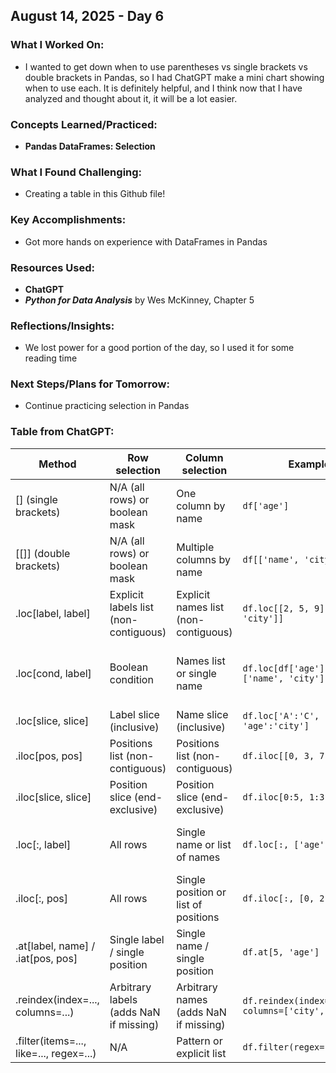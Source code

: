 ## August 14, 2025 - Day 6

### What I Worked On:  
- I wanted to get down when to use parentheses vs single brackets vs double brackets in Pandas, so I had ChatGPT make a mini chart showing when to use each. It is definitely helpful, and I think now that I have analyzed and thought about it, it will be a lot easier. 

### Concepts Learned/Practiced:  
- **Pandas DataFrames: Selection**
       
### What I Found Challenging:  
- Creating a table in this Github file! 

### Key Accomplishments:  
- Got more hands on experience with DataFrames in Pandas
    
### Resources Used:  
- **ChatGPT**
- **_Python for Data Analysis_** by Wes McKinney, Chapter 5 

### Reflections/Insights:
- We lost power for a good portion of the day, so I used it for some reading time  
  
### Next Steps/Plans for Tomorrow: 
- Continue practicing selection in Pandas


### Table from ChatGPT:

| Method                  | Row selection                                | Column selection                         | Example                                         | Returns                                      |
|-------------------------|-----------------------------------------------|--------------------------------------------|-------------------------------------------------|----------------------------------------------|
| [] (single brackets)    | N/A (all rows) or boolean mask                | One column by name                         | `df['age']`                                     | Series (use `[['age']]` for DataFrame)       |
| [[]] (double brackets)  | N/A (all rows) or boolean mask                | Multiple columns by name                   | `df[['name', 'city']]`                          | DataFrame                                    |
| .loc[label, label]      | Explicit labels list (non-contiguous)         | Explicit names list (non-contiguous)       | `df.loc[[2, 5, 9], ['name', 'city']]`           | DataFrame                                    |
| .loc[cond, label]       | Boolean condition                             | Names list or single name                  | `df.loc[df['age'] > 30, ['name', 'city']]`      | DataFrame (Series if single column name)     |
| .loc[slice, slice]      | Label slice (inclusive)                       | Name slice (inclusive)                     | `df.loc['A':'C', 'age':'city']`                 | DataFrame                                    |
| .iloc[pos, pos]         | Positions list (non-contiguous)               | Positions list (non-contiguous)            | `df.iloc[[0, 3, 7], [1, 4]]`                    | DataFrame                                    |
| .iloc[slice, slice]     | Position slice (end-exclusive)                | Position slice (end-exclusive)             | `df.iloc[0:5, 1:3]`                             | DataFrame                                    |
| .loc[:, label]          | All rows                                      | Single name or list of names               | `df.loc[:, ['age', 'city']]`                    | DataFrame (Series if single name)            |
| .iloc[:, pos]           | All rows                                      | Single position or list of positions       | `df.iloc[:, [0, 2]]`                            | DataFrame (Series if single position)        |
| .at[label, name] / .iat[pos, pos] | Single label / single position       | Single name / single position              | `df.at[5, 'age']`  |   `df.iat[0, 1]`            | Scalar (fast lookups)                        |
| .reindex(index=..., columns=...)  | Arbitrary labels (adds NaN if missing)| Arbitrary names (adds NaN if missing)      | `df.reindex(index=[9,2,5], columns=['city','age'])` | DataFrame (keeps order you pass)         |
| .filter(items=..., like=..., regex=...) | N/A                            | Pattern or explicit list                    | `df.filter(regex='^score_')`                    | DataFrame                                    |
